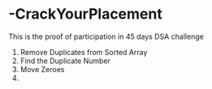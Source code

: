 # -CrackYourPlacement

This is the proof of participation in 45 days DSA challenge

1. Remove Duplicates from Sorted Array
2. Find the Duplicate Number
3. Move Zeroes
4.

